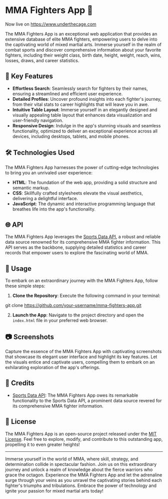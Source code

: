 # MMA Fighters App 🥊

Now live on https://www.underthecage.com

The MMA Fighters App is an exceptional web application that provides an extensive database of elite MMA fighters, empowering users to delve into the captivating world of mixed martial arts. Immerse yourself in the realm of combat sports and discover comprehensive information about your favorite fighters, including their weight class, birth date, height, weight, reach, wins, losses, draws, and career statistics.

## 🌟 Key Features

- **Effortless Search**: Seamlessly search for fighters by their names, ensuring a streamlined and efficient user experience.
- **Detailed Profiles**: Uncover profound insights into each fighter's journey, from their vital stats to career highlights that will leave you in awe.
- **Intuitive Table Layout**: Immerse yourself in an elegantly designed and visually appealing table layout that enhances data visualization and user-friendly navigation.
- **Responsive Design**: Indulge in the app's stunning visuals and seamless functionality, optimized to deliver an exceptional experience across all devices, including desktops, tablets, and mobile phones.

## 🛠️ Technologies Used

The MMA Fighters App harnesses the power of cutting-edge technologies to bring you an unrivaled user experience:

- **HTML**: The foundation of the web app, providing a solid structure and semantic markup.
- **CSS**: Skillfully crafted stylesheets elevate the visual aesthetics, delivering a delightful interface.
- **JavaScript**: The dynamic and interactive programming language that breathes life into the app's functionality.

## 🌐 API

The MMA Fighters App leverages the [Sports Data API](https://www.sportsdata.io/), a robust and reliable data source renowned for its comprehensive MMA fighter information. This API serves as the backbone, supplying detailed statistics and career records that empower users to explore the fascinating world of MMA.

## 🚀 Usage

To embark on an extraordinary journey with the MMA Fighters App, follow these simple steps:

1. **Clone the Repository**: Execute the following command in your terminal:

git clone https://github.com/your-username/mma-fighters-app.git

2. **Launch the App**: Navigate to the project directory and open the `index.html` file in your preferred web browser.

## 📷 Screenshots

Capture the essence of the MMA Fighters App with captivating screenshots that showcase its elegant user interface and highlight its key features. Let the visuals entice and captivate users, compelling them to embark on an exhilarating exploration of the app's offerings.

## 💯 Credits

- [Sports Data API](https://www.sportsdata.io/): The MMA Fighters App owes its remarkable functionality to the Sports Data API, a prominent data source revered for its comprehensive MMA fighter information.

## 📜 License

The MMA Fighters App is an open-source project released under the [MIT License](LICENSE). Feel free to explore, modify, and contribute to this outstanding app, propelling it to even greater heights!

---

Immerse yourself in the world of MMA, where skill, strategy, and determination collide in spectacular fashion. Join us on this extraordinary journey and unlock a realm of knowledge about the fierce warriors who grace the octagon. Experience the MMA Fighters App and let the adrenaline surge through your veins as you unravel the captivating stories behind each fighter's triumphs and tribulations. Embrace the power of technology and ignite your passion for mixed martial arts today!
